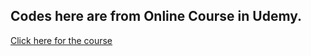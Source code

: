 ## Codes here are from Online Course in Udemy.
[Click here for the course](https://www.udemy.com/course/the-complete-sql-bootcamp)
